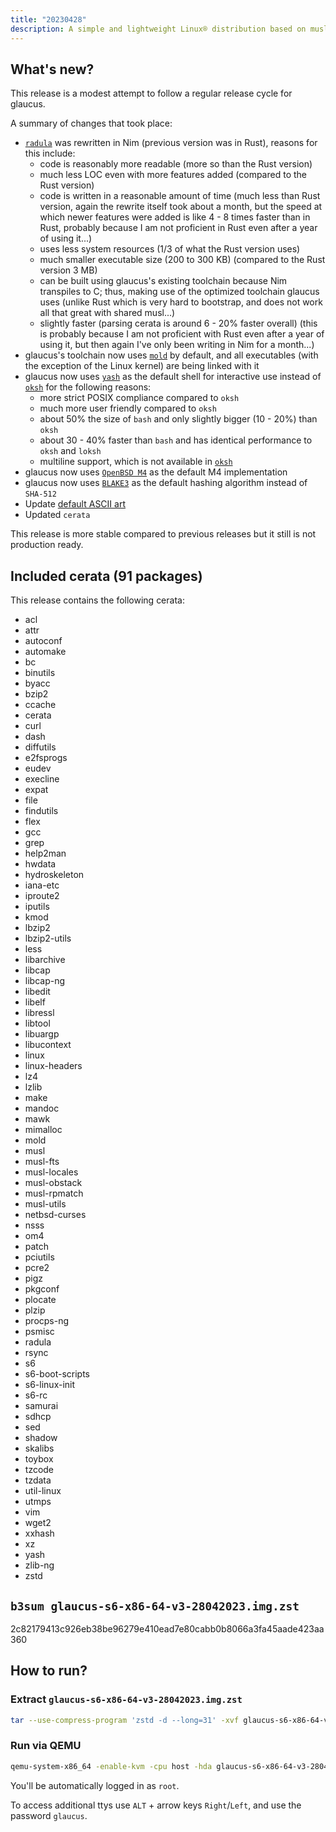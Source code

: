 ```yaml
---
title: "20230428"
description: A simple and lightweight Linux® distribution based on musl libc and toybox
---
```


## What's new?
This release is a modest attempt to follow a regular release cycle for glaucus.

A summary of changes that took place:
- [`radula`](https://github.com/glaucuslinux/radula) was rewritten in Nim (previous version was in Rust), reasons for this include:
  - code is reasonably more readable (more so than the Rust version)
  - much less LOC even with more features added (compared to the Rust version)
  - code is written in a reasonable amount of time (much less than Rust version, again the rewrite itself took about a month, but the speed at which newer features were added is like 4 - 8 times faster than in Rust, probably because I am not proficient in Rust even after a year of using it...)
  - uses less system resources (1/3 of what the Rust version uses)
  - much smaller executable size (200 to 300 KB) (compared to the Rust version 3 MB)
  - can be built using glaucus's existing toolchain because Nim transpiles to C; thus, making use of the optimized toolchain glaucus uses (unlike Rust which is very hard to bootstrap, and does not work all that great with shared musl...)
  - slightly faster (parsing cerata is around 6 - 20% faster overall) (this is probably because I am not proficient with Rust even after a year of using it, but then again I've only been writing in Nim for a month...)
- glaucus's toolchain now uses [`mold`](https://github.com/rui314/mold) by default, and all executables (with the exception of the Linux kernel) are being linked with it
- glaucus now uses [`yash`](https://osdn.net/projects/yash/) as the default shell for interactive use instead of [`oksh`](https://github.com/ibara/oksh) for the following reasons:
  - more strict POSIX compliance compared to `oksh`
  - much more user friendly compared to `oksh`
  - about 50% the size of `bash` and only slightly bigger (10 - 20%) than `oksh`
  - about 30 - 40% faster than `bash` and has identical performance to `oksh` and `loksh`
  - multiline support, which is not available in [`oksh`](https://github.com/ibara/oksh/issues/63)
- glaucus now uses [`OpenBSD M4`](https://github.com/iglunix/om4) as the default M4 implementation
- glaucus now uses [`BLAKE3`](https://github.com/BLAKE3-team/BLAKE3) as the default hashing algorithm instead of `SHA-512`
- Update [default ASCII art](https://github.com/glaucuslinux/artwork#glaucus-logo-1)
- Updated `cerata`

This release is more stable compared to previous releases but it still is not production ready.

## Included cerata (91 packages)
This release contains the following cerata:
- acl
- attr
- autoconf
- automake
- bc
- binutils
- byacc
- bzip2
- ccache
- cerata
- curl
- dash
- diffutils
- e2fsprogs
- eudev
- execline
- expat
- file
- findutils
- flex
- gcc
- grep
- help2man
- hwdata
- hydroskeleton
- iana-etc
- iproute2
- iputils
- kmod
- lbzip2
- lbzip2-utils
- less
- libarchive
- libcap
- libcap-ng
- libedit
- libelf
- libressl
- libtool
- libuargp
- libucontext
- linux
- linux-headers
- lz4
- lzlib
- make
- mandoc
- mawk
- mimalloc
- mold
- musl
- musl-fts
- musl-locales
- musl-obstack
- musl-rpmatch
- musl-utils
- netbsd-curses
- nsss
- om4
- patch
- pciutils
- pcre2
- pigz
- pkgconf
- plocate
- plzip
- procps-ng
- psmisc
- radula
- rsync
- s6
- s6-boot-scripts
- s6-linux-init
- s6-rc
- samurai
- sdhcp
- sed
- shadow
- skalibs
- toybox
- tzcode
- tzdata
- util-linux
- utmps
- vim
- wget2
- xxhash
- xz
- yash
- zlib-ng
- zstd

## `b3sum glaucus-s6-x86-64-v3-28042023.img.zst`
2c82179413c926eb38be96279e410ead7e80cabb0b8066a3fa45aade423aa360

## How to run?
### Extract `glaucus-s6-x86-64-v3-28042023.img.zst`
```sh
tar --use-compress-program 'zstd -d --long=31' -xvf glaucus-s6-x86-64-v3-28042023.img.zst -C .
```
### Run via QEMU
```sh
qemu-system-x86_64 -enable-kvm -cpu host -hda glaucus-s6-x86-64-v3-28042023.img -m 256M
```

You'll be automatically logged in as `root`.

To access additional ttys use `ALT` + arrow keys `Right`/`Left`, and use the password `glaucus`.
